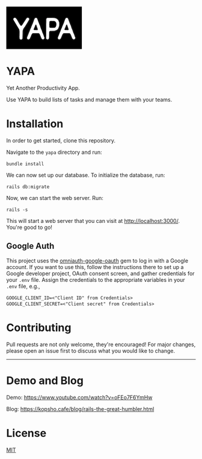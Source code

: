 ![yapa](./public/yapa-readme.png)
# YAPA
Yet Another Productivity App.

Use YAPA to build lists of tasks and manage them with your teams.

# Installation
In order to get started, clone this repository.

Navigate to the `yapa` directory and run:
```
bundle install
```

We can now set up our database. To initialize the database, run:
```
rails db:migrate
```

Now, we can start the web server. Run:
```
rails -s
```
This will start a web server that you can visit at [http://localhost:3000/](http://localhost:3000/). You're good to go!

## Google Auth
This project uses the [omniauth-google-oauth](https://github.com/zquestz/omniauth-google-oauth2) gem to log in with a Google account. If you want to use this, follow the instructions there to set up a Google developer project, OAuth consent screen, and gather credentials for your `.env` file. Assign the credentials to the appropriate variables in your `.env` file, e.g.,
```
GOOGLE_CLIENT_ID=<"Client ID" from Credentials>
GOOGLE_CLIENT_SECRET=<"Client secret" from Credentials>
```

# Contributing
Pull requests are not only welcome, they're encouraged! For major changes, please open an issue first to discuss what you would like to change.

* * *

# Demo and Blog

Demo: https://www.youtube.com/watch?v=oFEo7F6YmHw

Blog: https://kopsho.cafe/blog/rails-the-great-humbler.html

# License
[MIT](./LICENSE)
